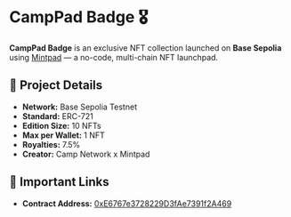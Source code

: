 # CampPad Badge 🎖️

**CampPad Badge** is an exclusive NFT collection launched on **Base Sepolia** using [Mintpad](https://mintpad.co) — a no-code, multi-chain NFT launchpad.

## 📜 Project Details
- **Network:** Base Sepolia Testnet
- **Standard:** ERC-721
- **Edition Size:** 10 NFTs
- **Max per Wallet:** 1 NFT
- **Royalties:** 7.5%
- **Creator:** Camp Network x Mintpad

## 🔗 Important Links
- **Contract Address:** [0xE6767e3728229D3fAe7391f2A469]()
